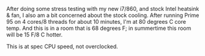 After doing some stress testing with my new i7/860, and stock Intel heatsink & fan, I also am a bit concerned about the stock cooling. After running Prime 95 on 4 cores/8 threads for about 10 minutes, I'm at 80 degrees C core temp. And this is in a room that is 68 degrees F; in summertime this room will be 15 F/8 C hotter.  
  
This is at spec CPU speed, not overclocked.